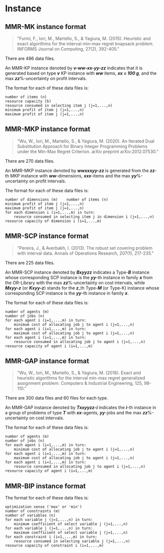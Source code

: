 # Instance

## MMR-MK instance format
> "Furini, F., Iori, M., Martello, S., & Yagiura, M. (2015). Heuristic and exact algorithms for the interval min–max regret knapsack problem. INFORMS Journal on Computing, 27(2), 392-405."

There are 486 data files.
  
An MMR-KP instance denoted by **_v-ww-xx-yy-zz_** indicates that it is generated based on type **_v_** KP instance with **_ww_** items, **_xx = 100 g_**, and the max **_zz_**%-uncertainty on profit intervals.

The format for each of these data files is:
~~~
number of items (n)
resource capacity (b)
resource consumed in selecting item j (j=1,...,n)
minimum profit of item j (j=1,...,n)
maximum profit of item j (j=1,...,n)
~~~

## MMR-MKP instance format
> "Wu, W., Iori, M., Martello, S., & Yagiura, M. (2020). An Iterated Dual Substitution Approach for Binary Integer Programming Problems under the Min-Max Regret Criterion. arXiv preprint arXiv:2012.07530."

There are 270 data files.

An MMR-MKP instance denoted by **_wwxxxyy-zz_** is generated from the **_zz_**-th MKP instance with **_ww_**-dimensions, **_xxx_**-items and the max **_yy_**%-uncertainty on profit intervals.

The format for each of these data files is:
~~~
number of dimensions (m)	number of items (n)
minimum profit of item j (j=1,...,n)
maximum profit of item j (j=1,...,n)
for each dimension i (i=1,...,m) in turn:
    resource consumed in selecting item j in dimension i (j=1,...,n)
resource capacity of dimension i (i=1,...,m)
~~~

## MMR-SCP instance format
> "Pereira, J., & Averbakh, I. (2013). The robust set covering problem with interval data. Annals of Operations Research, 207(1), 217-235."

There are 225 data files.

An MMR-SCP instance denoted by **_Bxyyzz_** indicates a Type-**_B_** instance whose corresponding SCP instance is the **_yy_**-th instance in family **_x_** from the OR-Library with the max **_zz_**%-uncertainty on cost intervals,
while **_Mxyy-z_** (or **_Kxyy-z_**) stands for the **_z_**_th Type-**_M_** (or Type-K) instance whose corresponding SCP instance is the **_yy_**-th instance in family **_x_**.

The format for each of these data files is:
~~~
number of agents (m)
number of jobs (n)
for each agent i (i=1,...,m) in turn:
    minimum cost of allocating job j to agent i (j=1,...,n)
for each agent i (i=1,...,m) in turn:
    maximum cost of allocating job j to agent i (j=1,...,n)
for each agent i (i=1,...,m) in turn:
    resource consumed in allocating job j to agent i (j=1,...,n)
resource capacity of agent i (i=1,...,m)
~~~

## MMR-GAP instance format
> "Wu, W., Iori, M., Martello, S., & Yagiura, M. (2018). Exact and heuristic algorithms for the interval min-max regret generalized assignment problem. Computers & Industrial Engineering, 125, 98-110."

There are 300 data files and 60 files for each type.
  
An MMR-GAP instance denoted by **_Txxyyzz-i_** indicates the **_i_**-th instance in a group of problems of type **_T_** with **_xx_**-agents, **_yy_**-jobs and the max **_zz_**%-uncertainty on cost intervals.

The format for each of these data files is:
~~~
number of agents (m)
number of jobs (n)
for each agent i (i=1,...,m) in turn:
    minimum cost of allocating job j to agent i (j=1,...,n)
for each agent i (i=1,...,m) in turn:
    maximum cost of allocating job j to agent i (j=1,...,n)
for each agent i (i=1,...,m) in turn:
    resource consumed in allocating job j to agent i (j=1,...,n)
resource capacity of agent i (i=1,...,m)
~~~

## MMR-BIP instance format
The format for each of these data files is:
~~~
optimization sense ('max' or 'min')
number of constraints (m)
number of variables (n)
for each variable j (j=1,...,n) in turn:
    minimum coefficient of select variable j (j=1,...,n)
for each variable j (j=1,...,n) in turn:
    maximum coefficient of select variable j (j=1,...,n)
for each constraint i (i=1,...,m) in turn:
    resource consumed in selecting variable j (j=1,...,n)
resource capacity of constraint i (i=1,...,m)
~~~